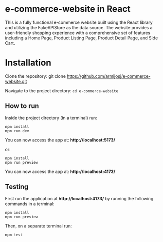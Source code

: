# e-commerce-website in React

This is a fully functional e-commerce website built using the React library and utilizing the FakeAPIStore as the data source. The website provides a user-friendly shopping experience with a comprehensive set of features including a Home Page, Product Listing Page, Product Detail Page, and Side Cart.

# Installation

Clone the repository: git clone https://github.com/armijosj/e-commerce-website.git

Navigate to the project directory: ``cd e-commerce-website``

## How to run

Inside the project directory (in a terminal) run:
``` 
npm install
npm run dev
```

You can now access the app at: **http://localhost:5173/**


or:
``` 
npm install
npm run preview
```

You can now access the app at: **http://localhost:4173/**

## Testing

First run the application at **http://localhost:4173/** by running the following commands in a terminal:

``` 
npm install
npm run preview
```

Then, on a separate terminal run:

``` 
npm test
```